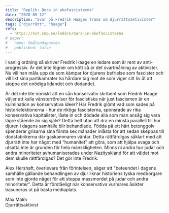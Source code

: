 ```yaml
---
title: "Replik: Bura in ekofascisterna"
date: "2020-05-12"
description: "Svar på Fredrik Haages trams om djurrättsaktivister"
tags: ["djurrätt", "haage"]
refs:
  - https://nxt.smp.se/ledare/bura-in-ekofascisterna
# paper:
#   name: Smålandsposten
#   published: false
---
```


I vanlig ordning så skriver Fredrik Haage en ledare som är rent av anti-progressiv. Är det inte lögner om kött så är det svartmålning av aktivister. Nu vill han måla upp de som kämpar för djurens befrielse som fascister och vill likt sina partikamrater ha hårdare tag mot de som viger sitt liv åt att stoppa det onödiga lidandet och dödandet. 

Är det inte lite ironiskt att en sån konservativ skribent som Fredrik Haage väljer att kalla vänsterrörelser för fascistiska när just fascismen är en kulmination av konservativa ideer? Har Fredrik glömt vad som sades på historielektionerna - hur de riktiga fascisterna, sponsrade av rika konservativa kapitalister, låste in och dödade alla som man ansåg sig vara lägre stående än sig själv? Detta helt utan att dra en minsta parallell till hur djuren i dagens samhälle blir behandlade. Födda på ett hårt betonggolv spenderar grisarna sina första sex månader inlåsta för att sedan skeppas till dödsfabrikerna där gaskammaren väntar. Detta rättfärdigas såklart med att djurrätt inte har något med “humanitet” att göra, som att hjälpa svaga och utsatta inte är grunden för hela mänskligheten. Minns ni andra hur judar och andra minoriteter avhumaniserades under Nazityskland för att våldet mot dem skulle rättfärdigas? Det gör inte Fredrik.

Alex Hershaft, överlevare från förintelsen, säger att "beteendet i dagens samhälle gällande behandlingen av djur liknar historiens tyska medborgare som inte gjorde något för att stoppa massmordet på judar och andra minoriteter". Detta är förståeligt när konservativa vurmares åsikter basuneras ut på bästa mediaplats.

Max Malm  
Djurrättsaktivist
